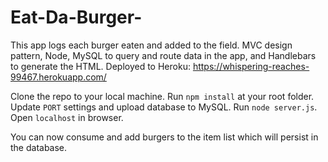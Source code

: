 # Eat-Da-Burger-

This app logs each burger eaten and added to the field. MVC design pattern, Node, MySQL to query and route data in the app, and Handlebars to generate the HTML. Deployed to Heroku: https://whispering-reaches-99467.herokuapp.com/

Clone the repo to your local machine. Run `npm install` at your root folder. Update `PORT` settings and upload database to MySQL. Run `node server.js`. Open `localhost` in browser.

You can now consume and add burgers to the item list which will persist in the database.
